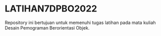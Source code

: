 # LATIHAN7DPBO2022
Repository ini bertujuan untuk memenuhi tugas latihan pada mata kuliah Desain Pemograman Berorientasi Objek. 
